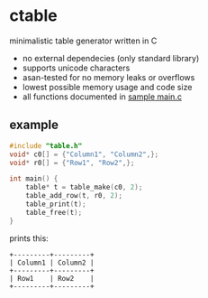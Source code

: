 # ctable
minimalistic table generator written in C
- no external dependecies (only standard library)
- supports unicode characters
- asan-tested for no memory leaks or overflows
- lowest possible memory usage and code size
- all functions documented in [sample main.c](main.c)

## example
```c
#include "table.h"
void* c0[] = {"Column1", "Column2",};
void* r0[] = {"Row1", "Row2",};

int main() {
    table* t = table_make(c0, 2);
    table_add_row(t, r0, 2);
    table_print(t);
    table_free(t);
}
```
prints this:
```
+---------+---------+
| Column1 | Column2 | 
+---------+---------+
| Row1    | Row2    | 
+---------+---------+
```
